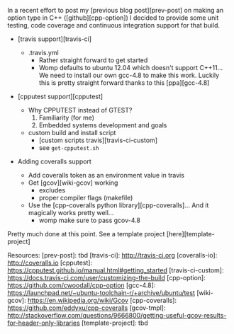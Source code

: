 In a recent effort to post my [previous blog post][prev-post] on making an option type in
C++ ([github][cpp-option]) I decided to provide some unit testing, code coverage and continuous integration
support for that build.

- [travis support][travis-ci]
  - .travis.yml
    - Rather straight forward to get started
    - Womp defaults to ubuntu 12.04 which doesn't support C++11... We need to install our own gcc-4.8 to
    make this work. Luckily this is pretty straight forward thanks to this [ppa][gcc-4.8]

- [cpputest support][cpputest]
  - Why CPPUTEST instead of GTEST?
    1. Familiarity (for me)
    2. Embedded systems development and goals
  - custom build and install script
    - [custom scripts travis][travis-ci-custom]
    - see `get-cpputest.sh`
- Adding coveralls support
  - Add coveralls token as an environment value in travis
  - Get [gcov][wiki-gcov] working
    - excludes
    - proper compiler flags (makefile)
  - Use the [cpp-coveralls python library][cpp-coveralls]... And it magically works pretty well...
    - womp make sure to pass gcov-4.8

Pretty much done at this point. See a template project [here][template-project]

Resources:
[prev-post]: tbd
[travis-ci]: http://travis-ci.org
[coveralls-io]: http://coveralls.io
[cpputest]: https://cpputest.github.io/manual.html#getting_started
[travis-ci-custom]: https://docs.travis-ci.com/user/customizing-the-build
[cpp-option]: https://github.com/cwoodall/cpp-option
[gcc-4.8]: https://launchpad.net/~ubuntu-toolchain-r/+archive/ubuntu/test
[wiki-gcov]: https://en.wikipedia.org/wiki/Gcov
[cpp-coveralls]: https://github.com/eddyxu/cpp-coveralls
[gcov-tmpl]: http://stackoverflow.com/questions/9666800/getting-useful-gcov-results-for-header-only-libraries
[template-project]: tbd
